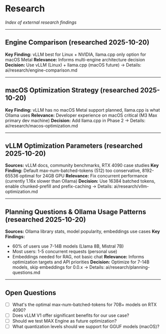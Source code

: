 # Research

_Index of external research findings_

---

## Engine Comparison (researched 2025-10-20)
**Key Finding:** vLLM best for Linux + NVIDIA, llama.cpp only option for macOS Metal
**Relevance:** Informs multi-engine architecture decision
**Decision:** Use vLLM (Linux) + llama.cpp (macOS future)
→ Details: ai/research/engine-comparison.md

---

## macOS Optimization Strategy (researched 2025-10-20)
**Key Finding:** vLLM has no macOS Metal support planned, llama.cpp is what Ollama uses
**Relevance:** Developer experience on macOS critical (M3 Max primary dev machine)
**Decision:** Add llama.cpp in Phase 2
→ Details: ai/research/macos-optimization.md

---

## vLLM Optimization Parameters (researched 2025-10-20)
**Sources:** vLLM docs, community benchmarks, RTX 4090 case studies
**Key Finding:** Default max-num-batched-tokens (512) too conservative, 8192-65536 optimal for 24GB GPU
**Relevance:** Fix concurrent performance (currently 1.16x slower than Ollama)
**Decision:** Use 16384 batched tokens, enable chunked-prefill and prefix-caching
→ Details: ai/research/vllm-optimization.md

---

## Planning Questions & Ollama Usage Patterns (researched 2025-10-20)
**Sources:** Ollama library stats, model popularity, embeddings use cases
**Key Findings:**
- 60% of users use 7-14B models (Llama 8B, Mistral 7B)
- Most users: 1-5 concurrent requests (personal use)
- Embeddings needed for RAG, not basic chat
**Relevance:** Informs optimization targets and API priorities
**Decision:** Optimize for 7-14B models, skip embeddings for 0.0.x
→ Details: ai/research/planning-questions.md

---

## Open Questions

- [ ] What's the optimal max-num-batched-tokens for 70B+ models on RTX 4090?
- [ ] Does vLLM V1 offer significant benefits for our use case?
- [ ] Should we test MAX Engine as future optimization?
- [ ] What quantization levels should we support for GGUF models (macOS)?
